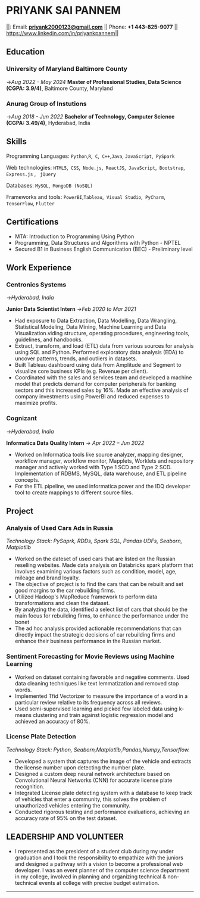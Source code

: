 # **PRIYANK SAI PANNEM**
||: Email: **<priyank2000123@gmail.com>** || Phone: **+1 443-825-9077** ||  https://www.linkedin.com/in/priyankpannem||

## Education

### University of Maryland Baltimore County

->_Aug 2022 - May 2024_
**Master of Professional Studies, Data Science (CGPA: 3.9/4)**,  Baltimore County, Maryland

### Anurag Group of Instutions

->_Aug 2018 - Jun 2022_
**Bachelor of Technology, Computer Science (CGPA: 3.49/4)**,  Hyderabad, India

## Skills
Programming Languages: 	`Python`,`R`,` C`,` C++`,`Java`, `JavaScript`,` PySpark`

Web technologies:	`HTML5`,` CSS`,` Node.js`,` ReactJS`,` JavaScript`,` Bootstrap`,` Express.js` , ` jQuery`

Databases:	`MySQL`,` MongoDB (NoSQL)`

Frameworks and tools: 	`PowerBI`,`Tableau`,` Visual Studio`,` PyCharm`, `TensorFlow`, `Flutter`

## Certifications
- MTA: Introduction to Programming Using Python
- Programming, Data Structures and Algorithms with Python - NPTEL
- Secured B1 in Business English Communication (BEC) - Preliminary level


## Work Experience

### Centronics Systems
->_Hyderabad, India_

**Junior Data Scientist Intern**
->_Feb 2020 to Mar 2021_

- Had exposure to Data Extraction, Data Modelling, Data Wrangling, Statistical Modeling, Data Mining, Machine Learning and Data Visualization.viding structure, operating procedures, engineering tools, guidelines, and handbooks.
- Extract, transform, and load (ETL) data from various sources for analysis using SQL and Python. Performed exploratory data analysis (EDA) to uncover patterns, trends, and outliers in datasets.
- Built Tableau dashboard using data from Amplitude and Segment to visualize core business KPIs (e.g. Revenue per client).
-  Coordinated with the sales and services team and developed a machine model that predicts demand for computer peripherals for banking sectors and this increased sales by 16%. Made an effective analysis of company investments using PowerBI and reduced expenses to maximize profits.


### Cognizant
->_Hyderabad, India_

**Informatica Data Quality Intern**
-> _Apr 2022 – Jun 2022_

- Worked on Informatica tools like source analyzer, mapping designer, workflow manager, workflow monitor, Mapplets, Worklets and repository manager and actively worked with Type 1 SCD and Type 2 SCD. Implementation of RDBMS, MySQL, data warehouse, and ETL pipeline concepts.  
- For the ETL pipeline, we used informatica power and the IDQ developer tool to create mappings to different source files.


## Project

### Analysis of Used Cars Ads in Russia 
_Technology Stack: PySaprk, RDDs, Spark SQL, Pandas UDFs, Seaborn, Matplotlib_
- Worked on the dateset of used cars that are listed on the Russian reselling websites. Made data analysis on Databricks spark platform that involves 
examining various factors such as condition, model, age, mileage and brand loyalty. 
- The objective of project is to find the cars that can be rebuilt and set good margins to the car rebuilding firms. 
- Utilized Hadoop's MapReduce framework to perform data transformations and clean the dataset. 
- By analyzing the data, identified a select list of cars that should be the main focus for rebuilding firms, to enhance the performance under the bonet 
- The ad hoc analysis provided actionable recommendations that can directly impact the strategic decisions of car rebuilding firms and enhance their 	business performance in the Russian market.


### Sentiment Forecasting for Movie Reviews using Machine Learning

- Worked on dataset containing favorable and negative comments. Used data cleaning techniques like text lemmatization and removed stop words.
- Implemented Tfid Vectorizer to measure the importance of a word in a particular review relative to its frequency across all reviews.
- Used semi-supervised learning and picked few labeled data using k-means clustering and train against logistic regression model and achieved an accuracy of 80%.

### License Plate Detection	
_Technology Stack: Python, Seaborn,Matplotlib,Pandas,Numpy,Tensorflow._

- Developed a system that captures the image of the vehicle and extracts the license number upon detecting the number plate. 
- Designed a custom deep neural network architecture based on Convolutional Neural Networks (CNN) for accurate license plate recognition.
- Integrated License plate detecting system with a database to keep track of vehicles that enter a community, this solves the problem of unauthorized vehicles entering the community. 
- Conducted rigorous testing and performance evaluations, achieving an accuracy rate of 95% on the test dataset.

## LEADERSHIP AND VOLUNTEER
- I represented as the president of a student club during my under graduation and I took the responsibility to empathize with the juniors and designed a pathway with a vision to become a professional web developer. I was an event planner of the computer science department in my college, involved in planning and organizing technical & non-technical events at college with precise budget estimation.


---


